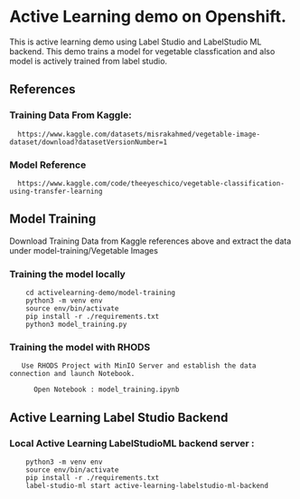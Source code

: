 # Active Learning demo on Openshift.

This is active learning demo using Label Studio and LabelStudio ML backend. This demo trains a model for vegetable classfication and also model is actively trained from label studio.

## References

  ### Training Data From Kaggle: 
  
      https://www.kaggle.com/datasets/misrakahmed/vegetable-image-dataset/download?datasetVersionNumber=1

  ### Model Reference
  
      https://www.kaggle.com/code/theeyeschico/vegetable-classification-using-transfer-learning

## Model Training
  
   Download Training Data from Kaggle references above and extract the data under model-training/Vegetable Images
   
   ### Training the model locally
   
        cd activelearning-demo/model-training
        python3 -m venv env
        source env/bin/activate
        pip install -r ./requirements.txt
        python3 model_training.py

   ### Training the model with RHODS
   
       Use RHODS Project with MinIO Server and establish the data connection and launch Notebook.
          
          Open Notebook : model_training.ipynb

## Active Learning Label Studio Backend

   ### Local Active Learning LabelStudioML backend server :
   
        python3 -m venv env
        source env/bin/activate
        pip install -r ./requirements.txt
        label-studio-ml start active-learning-labelstudio-ml-backend
    
